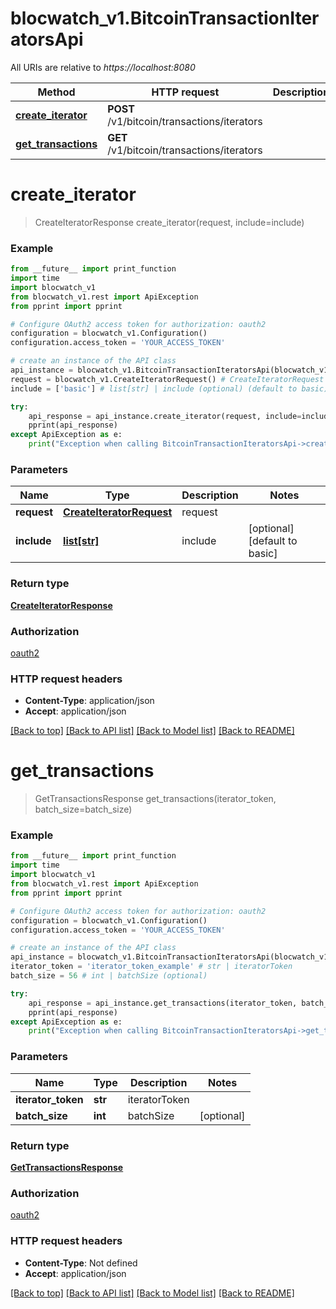 # blocwatch_v1.BitcoinTransactionIteratorsApi

All URIs are relative to *https://localhost:8080*

Method | HTTP request | Description
------------- | ------------- | -------------
[**create_iterator**](BitcoinTransactionIteratorsApi.md#create_iterator) | **POST** /v1/bitcoin/transactions/iterators | 
[**get_transactions**](BitcoinTransactionIteratorsApi.md#get_transactions) | **GET** /v1/bitcoin/transactions/iterators | 


# **create_iterator**
> CreateIteratorResponse create_iterator(request, include=include)



### Example
```python
from __future__ import print_function
import time
import blocwatch_v1
from blocwatch_v1.rest import ApiException
from pprint import pprint

# Configure OAuth2 access token for authorization: oauth2
configuration = blocwatch_v1.Configuration()
configuration.access_token = 'YOUR_ACCESS_TOKEN'

# create an instance of the API class
api_instance = blocwatch_v1.BitcoinTransactionIteratorsApi(blocwatch_v1.ApiClient(configuration))
request = blocwatch_v1.CreateIteratorRequest() # CreateIteratorRequest | request
include = ['basic'] # list[str] | include (optional) (default to basic)

try:
    api_response = api_instance.create_iterator(request, include=include)
    pprint(api_response)
except ApiException as e:
    print("Exception when calling BitcoinTransactionIteratorsApi->create_iterator: %s\n" % e)
```

### Parameters

Name | Type | Description  | Notes
------------- | ------------- | ------------- | -------------
 **request** | [**CreateIteratorRequest**](CreateIteratorRequest.md)| request | 
 **include** | [**list[str]**](str.md)| include | [optional] [default to basic]

### Return type

[**CreateIteratorResponse**](CreateIteratorResponse.md)

### Authorization

[oauth2](../README.md#oauth2)

### HTTP request headers

 - **Content-Type**: application/json
 - **Accept**: application/json

[[Back to top]](#) [[Back to API list]](../README.md#documentation-for-api-endpoints) [[Back to Model list]](../README.md#documentation-for-models) [[Back to README]](../README.md)

# **get_transactions**
> GetTransactionsResponse get_transactions(iterator_token, batch_size=batch_size)



### Example
```python
from __future__ import print_function
import time
import blocwatch_v1
from blocwatch_v1.rest import ApiException
from pprint import pprint

# Configure OAuth2 access token for authorization: oauth2
configuration = blocwatch_v1.Configuration()
configuration.access_token = 'YOUR_ACCESS_TOKEN'

# create an instance of the API class
api_instance = blocwatch_v1.BitcoinTransactionIteratorsApi(blocwatch_v1.ApiClient(configuration))
iterator_token = 'iterator_token_example' # str | iteratorToken
batch_size = 56 # int | batchSize (optional)

try:
    api_response = api_instance.get_transactions(iterator_token, batch_size=batch_size)
    pprint(api_response)
except ApiException as e:
    print("Exception when calling BitcoinTransactionIteratorsApi->get_transactions: %s\n" % e)
```

### Parameters

Name | Type | Description  | Notes
------------- | ------------- | ------------- | -------------
 **iterator_token** | **str**| iteratorToken | 
 **batch_size** | **int**| batchSize | [optional] 

### Return type

[**GetTransactionsResponse**](GetTransactionsResponse.md)

### Authorization

[oauth2](../README.md#oauth2)

### HTTP request headers

 - **Content-Type**: Not defined
 - **Accept**: application/json

[[Back to top]](#) [[Back to API list]](../README.md#documentation-for-api-endpoints) [[Back to Model list]](../README.md#documentation-for-models) [[Back to README]](../README.md)

